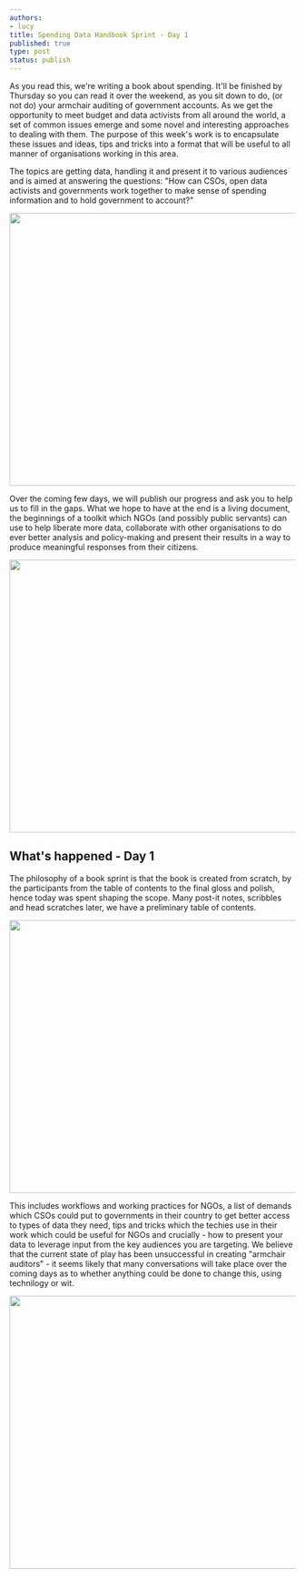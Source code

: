 ```yaml
---
authors:
- lucy
title: Spending Data Handbook Sprint - Day 1
published: true
type: post
status: publish
---
```

As you read this, we're writing a book about spending. It'll be finished by Thursday so you can read it over the weekend, as you sit down to do, (or not do) your armchair auditing of government accounts. As we get the opportunity to meet budget and data activists from all around the world, a set of common issues emerge and some novel and interesting approaches to dealing with them. The purpose of this week's work is to encapsulate these issues and ideas, tips and tricks into a format that will be useful to all manner of organisations working in this area. 

The topics are getting data, handling it and present it to various audiences and is aimed at answering the questions: "How can CSOs, open data activists and governments work together to make sense of spending information and to hold government to account?"

<img alt="" src="http://farm9.staticflickr.com/8197/8181622809_b6354ffb47_z.jpg" title="Searching for Lost Money" class="alignnone" width="640" height="480" />

Over the coming few days, we will publish our progress and ask you to help us to fill in the gaps. What we hope to have at the end is a living document, the beginnings of a toolkit which NGOs (and possibly public servants) can use to help liberate more data, collaborate with other organisations to do ever better analysis and policy-making and present their results in a way to produce meaningful responses from their citizens. 

<img alt="" src="http://farm9.staticflickr.com/8067/8181658214_eeca42df54_z.jpg" title="Searching for Lost Money" class="alignnone" width="640" height="480" />

## What's happened - Day 1 

The philosophy of a book sprint is that the book is created from scratch, by the participants from the table of contents to the final gloss and polish, hence today was spent shaping the scope. Many post-it notes, scribbles and head scratches later, we have a preliminary table of contents. 

<img alt="" src="http://farm9.staticflickr.com/8063/8181622557_ddbda633f5_z.jpg" title="Searching for Lost Money" class="alignnone" width="640" height="480" />

This includes workflows and working practices for NGOs, a list of demands which CSOs could put to governments in their country to get better access to types of data they need, tips and tricks which the techies use in their work which could be useful for NGOs and crucially - how to present your data to leverage input from the key audiences you are targeting. We believe that the current state of play has been unsuccessful in creating "armchair auditors" - it seems likely that many conversations will take place over the coming days as to whether anything could be done to change this, using technilogy or wit. 

<img  alt="" src="http://farm9.staticflickr.com/8348/8181657818_942d94d3e6_z.jpg" title="Searching for Lost Money" class="alignnone" width="640" height="480" />

